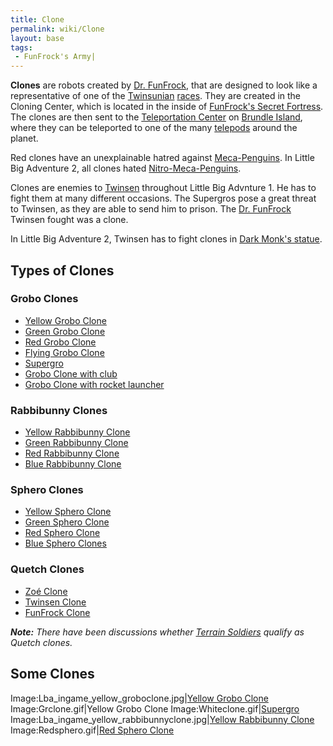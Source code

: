 ```yaml
---
title: Clone
permalink: wiki/Clone
layout: base
tags:
 - FunFrock's Army| 
---
```


**Clones** are robots created by [Dr.
FunFrock](Dr._FunFrock "wikilink"), that are designed to look like a
representative of one of the [Twinsunian](Twinsun "wikilink")
[races](Category%3ASpecies "wikilink"). They are created in the Cloning
Center, which is located in the inside of [FunFrock's Secret
Fortress](FunFrock's_Secret_Fortress "wikilink"). The clones are then
sent to the [Teleportation Center](Teleportation_Center "wikilink") on
[Brundle Island](Brundle_Island "wikilink"), where they can be
teleported to one of the many [telepods](telepod "wikilink") around the
planet.

Red clones have an unexplainable hatred against
[Meca-Penguins](Meca-Penguin "wikilink"). In Little Big Adventure 2, all
clones hated [Nitro-Meca-Penguins](Nitro-Meca-Penguin "wikilink").

Clones are enemies to [Twinsen](Twinsen "wikilink") throughout Little
Big Advnture 1. He has to fight them at many different occasions. The
Supergros pose a great threat to Twinsen, as they are able to send him
to prison. The [Dr. FunFrock](Dr._FunFrock "wikilink") Twinsen fought
was a clone.

In Little Big Adventure 2, Twinsen has to fight clones in [Dark Monk's
statue](Dark_Monk's_statue "wikilink").

## Types of Clones

### Grobo Clones

- [Yellow Grobo Clone](Yellow_Grobo_Clone "wikilink")
- [Green Grobo Clone](Green_Grobo_Clone "wikilink")
- [Red Grobo Clone](Red_Grobo_Clone "wikilink")
- [Flying Grobo Clone](Flying_Grobo_Clone "wikilink")
- [Supergro](Supergro "wikilink")
- [Grobo Clone with club](Grobo_Clone_with_club "wikilink")
- [Grobo Clone with rocket
  launcher](Grobo_Clone_with_rocket_launcher "wikilink")

### Rabbibunny Clones

- [Yellow Rabbibunny Clone](Yellow_Rabbibunny_Clone "wikilink")
- [Green Rabbibunny Clone](Green_Rabbibunny_Clone "wikilink")
- [Red Rabbibunny Clone](Red_Rabbibunny_Clone "wikilink")
- [Blue Rabbibunny Clone](Blue_Rabbibunny_Clone "wikilink")

### Sphero Clones

- [Yellow Sphero Clone](Yellow_Sphero_Clone "wikilink")
- [Green Sphero Clone](Green_Sphero_Clone "wikilink")
- [Red Sphero Clone](Red_Sphero_Clone "wikilink")
- [Blue Sphero Clones](Blue_Sphero_Clones "wikilink")

### Quetch Clones

- [Zoé Clone](Zoé_Clone "wikilink")
- [Twinsen Clone](Twinsen_Clone "wikilink")
- [FunFrock Clone](FunFrock_Clone "wikilink")

***Note:** There have been discussions whether [Terrain
Soldiers](Terrain_Soldier "wikilink") qualify as Quetch clones.*

## Some Clones

Image:Lba_ingame_yellow_groboclone.jpg\|[Yellow Grobo
Clone](Yellow_Grobo_Clone "wikilink") Image:Grclone.gif‎\|Yellow Grobo
Clone Image:Whiteclone.gif\|[Supergro](Supergro "wikilink")
Image:Lba_ingame_yellow_rabbibunnyclone.jpg\|[Yellow Rabbibunny
Clone](Yellow_Rabbibunny_Clone "wikilink") Image:Redsphero.gif\|[Red
Sphero Clone](Red_Sphero_Clone "wikilink")
